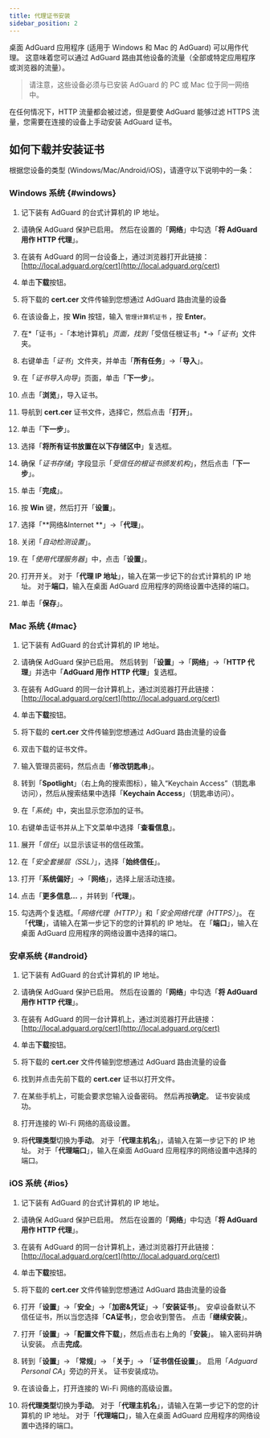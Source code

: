 ```yaml
---
title: 代理证书安装
sidebar_position: 2
---
```


桌面 AdGuard 应用程序 (适用于 Windows 和 Mac 的 AdGuard) 可以用作代理。 这意味着您可以通过 AdGuard 路由其他设备的流量（全部或特定应用程序或浏览器的流量）。

> 请注意，这些设备必须与已安装 AdGuard 的 PC 或 Mac 位于同一网络中。

在任何情况下，HTTP 流量都会被过滤，但是要使 AdGuard 能够过滤 HTTPS 流量，您需要在连接的设备上手动安装 AdGuard 证书。

## 如何下载并安装证书

根据您设备的类型 (Windows/Mac/Android/iOS)，请遵守以下说明中的一条：

### Windows 系统 {#windows}

1. 记下装有 AdGuard 的台式计算机的 IP 地址。

2. 请确保 AdGuard 保护已启用。 然后在设置的「**网络**」中勾选「**将 AdGuard 用作 HTTP 代理**」。

3. 在装有 AdGuard 的同一台设备上，通过浏览器打开此链接： [http://local.adguard.org/cert](http://local.adguard.org/cert)

4. 单击**下载**按钮。

5. 将下载的 **cert.cer** 文件传输到您想通过 AdGuard 路由流量的设备

6. 在该设备上，按 **Win** 按钮，输入 `管理计算机证书` ，按 **Enter**。

7. 在*「证书」-「本地计算机」*页面，找到*「受信任根证书」*→「*证书*」文件夹。

8. 右键单击「*证书*」文件夹，并单击「**所有任务**」→「**导入**」。

9. 在「*证书导入向导*」页面，单击「**下一步**」。

10. 点击「**浏览**」，导入证书。

11. 导航到 **cert.cer** 证书文件，选择它，然后点击「**打开**」。

12. 单击「**下一步**」。

13. 选择「**将所有证书放置在以下存储区中**」复选框。

14. 确保「*证书存储*」字段显示「*受信任的根证书颁发机构*」，然后点击「**下一步**」。

15. 单击「**完成**」。

16. 按 **Win** 键，然后打开「**设置**」。

17. 选择「**网络&Internet **」→「**代理**」。

18. 关闭「*自动检测设置*」。

19. 在「*使用代理服务器*」中，点击「**设置**」。

20. 打开开关。 对于「**代理 IP 地址**」，输入在第一步记下的台式计算机的 IP 地址。 对于**端口**，输入在桌面 AdGuard 应用程序的网络设置中选择的端口。

21. 单击「**保存**」。

### Mac 系统 {#mac}

1. 记下装有 AdGuard 的台式计算机的 IP 地址。

2. 请确保 AdGuard 保护已启用。 然后转到 「**设置**」→「**网络**」→「**HTTP 代理**」并选中「**AdGuard 用作 HTTP 代理**」复选框。

3. 在装有 AdGuard 的同一台计算机上，通过浏览器打开此链接： [http://local.adguard.org/cert](http://local.adguard.org/cert)

4. 单击**下载**按钮。

5. 将下载的 **cert.cer** 文件传输到您想通过 AdGuard 路由流量的设备

6. 双击下载的证书文件。

7. 输入管理员密码，然后点击「**修改钥匙串**」。

8. 转到「**Spotlight**」（右上角的搜索图标），输入“Keychain Access”（钥匙串访问），然后从搜索结果中选择「**Keychain Access**」（钥匙串访问）。

9. 在「*系统*」中，突出显示您添加的证书。

10. 右键单击证书并从上下文菜单中选择「**查看信息**」。

11. 展开「*信任*」以显示该证书的信任政策。

12. 在「*安全套接层（SSL）*」，选择「**始终信任**」。

13. 打开「**系统偏好**」→「**网络**」，选择上层活动连接。

14. 点击「**更多信息...** ，并转到「**代理**」。

15. 勾选两个复选框。「*网络代理（HTTP）*」和「*安全网络代理（HTTPS）*」。 在「**代理**」，请输入在第一步记下的您的计算机的 IP 地址。 在「**端口**」，输入在桌面 AdGuard 应用程序的网络设置中选择的端口。

### 安卓系统 {#android}

1. 记下装有 AdGuard 的台式计算机的 IP 地址。

2. 请确保 AdGuard 保护已启用。 然后在设置的「**网络**」中勾选「**将 AdGuard 用作 HTTP 代理**」。

3. 在装有 AdGuard 的同一台计算机上，通过浏览器打开此链接： [http://local.adguard.org/cert](http://local.adguard.org/cert)

4. 单击**下载**按钮。

5. 将下载的 **cert.cer** 文件传输到您想通过 AdGuard 路由流量的设备

6. 找到并点击先前下载的 **cert.cer** 证书以打开文件。

7. 在某些手机上，可能会要求您输入设备密码。 然后再按**确定**。 证书安装成功。

8. 打开连接的 Wi-Fi 网络的高级设置。

9. 将**代理类型**切换为**手动**。 对于「**代理主机名**」，请输入在第一步记下的 IP 地址。 对于「**代理端口**」，输入在桌面 AdGuard 应用程序的网络设置中选择的端口。

### iOS 系统 {#ios}

1. 记下装有 AdGuard 的台式计算机的 IP 地址。

2. 请确保 AdGuard 保护已启用。 然后在设置的「**网络**」中勾选「**将 AdGuard 用作 HTTP 代理**」。

3. 在装有 AdGuard 的同一台计算机上，通过浏览器打开此链接： [http://local.adguard.org/cert](http://local.adguard.org/cert)

4. 单击**下载**按钮。

5. 将下载的 **cert.cer** 文件传输到您想通过 AdGuard 路由流量的设备

6. 打开「**设置**」→「**安全**」→「**加密&凭证**」→「**安装证书**」。 安卓设备默认不信任证书，所以当您选择「**CA证书**」，您会收到警告。 点击「**继续安装**」。

7. 打开「**设置**」→「**配置文件下载**」，然后点击右上角的「**安装**」。 输入密码并确认安装。 点击**完成**。

8. 转到「**设置**」→ 「**常规**」→ 「**关于**」→ 「**证书信任设置**」。 启用「*Adguard Personal CA*」旁边的开关。 证书安装成功。

9. 在该设备上，打开连接的 Wi-Fi 网络的高级设置。

10. 将**代理类型**切换为**手动**。 对于「**代理主机名**」，请输入在第一步记下的您的计算机的 IP 地址。 对于「**代理端口**」，输入在桌面 AdGuard 应用程序的网络设置中选择的端口。
